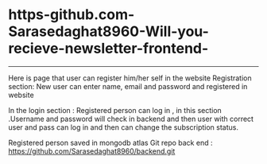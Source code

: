 # https-github.com-Sarasedaghat8960-Will-you-recieve-newsletter-frontend-
----------------------------------------
Here is page that user can register him/her self in the website 
Registration section: New user can enter name, email and password and registered in website

In the login section : Registered person can log in , in this section .Username and password will check in backend and then user with correct user and pass can log in and then can change the subscription status.

Registered person saved in mongodb atlas 
Git repo back end : https://github.com/Sarasedaghat8960/backend.git
